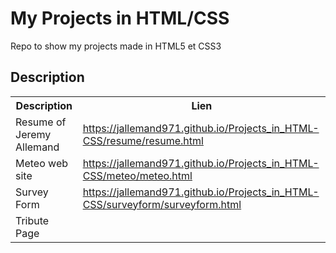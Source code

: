 <h1>My Projects in HTML/CSS</h1>
Repo to show my projects made in HTML5 et CSS3


<h2>Description</h2>

  <table align="center">
  <tr>
    <th>Description</th>
    <th>Lien</th>
  </tr>
  <tr>
    <td>Resume of Jeremy Allemand</td>
    <td><a href="https://jallemand971.github.io/Projects_in_HTML-CSS/resume/resume.html">https://jallemand971.github.io/Projects_in_HTML-CSS/resume/resume.html</a></td>
  </tr>
  <tr>
    <td>Meteo web site</td>
    <td><a href="https://jallemand971.github.io/Projects_in_HTML-CSS/meteo/meteo.html">https://jallemand971.github.io/Projects_in_HTML-CSS/meteo/meteo.html</a></td>    
  </tr>
  <tr>
    <td>Survey Form</td>
    <td><a href="https://jallemand971.github.io/Projects_in_HTML-CSS/surveyform/surveyform.html">https://jallemand971.github.io/Projects_in_HTML-CSS/surveyform/surveyform.html</a></td>    
  </tr>
    <tr>
    <td>Tribute Page</td>
    <td><a href=""></a></td>    
  </tr>



